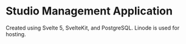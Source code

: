 # Studio Management Application

Created using Svelte 5, SvelteKit, and PostgreSQL. Linode is used for hosting.